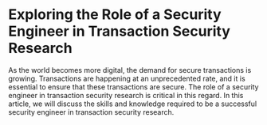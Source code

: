 # Exploring the Role of a Security Engineer in Transaction Security Research
As the world becomes more digital, the demand for secure transactions is growing. Transactions are happening at an unprecedented rate, and it is essential to ensure that these transactions are secure. The role of a security engineer in transaction security research is critical in this regard. In this article, we will discuss the skills and knowledge required to be a successful security engineer in transaction security research.
